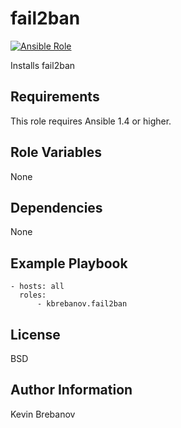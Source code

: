 fail2ban
=========

[![Ansible Role](https://img.shields.io/ansible/role/5677.svg)](https://galaxy.ansible.com/list#/roles/5677)

Installs fail2ban

Requirements
------------

This role requires Ansible 1.4 or higher.

Role Variables
--------------

None

Dependencies
------------

None

Example Playbook
----------------

```
- hosts: all
  roles:
      - kbrebanov.fail2ban
```

License
-------

BSD

Author Information
------------------

Kevin Brebanov
